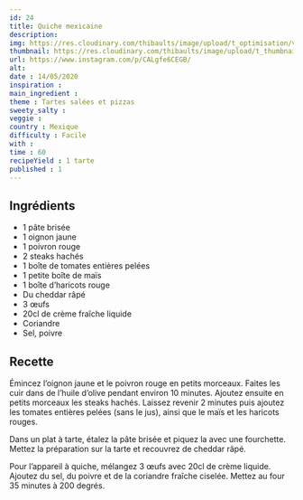 ```yaml
---
id: 24
title: Quiche mexicaine
description: 
img: https://res.cloudinary.com/thibaults/image/upload/t_optimisation/v1600517955/Recipes/20200514_quiche_mexicaine.jpg
thumbnail: https://res.cloudinary.com/thibaults/image/upload/t_thumbnail_josie/v1600517955/Recipes/20200514_quiche_mexicaine.jpg
url: https://www.instagram.com/p/CALgfe6CEGB/
alt: 
date : 14/05/2020
inspiration :
main_ingredient : 
theme : Tartes salées et pizzas
sweety_salty : 
veggie : 
country : Mexique
difficulty : Facile
with : 
time : 60
recipeYield : 1 tarte
published : 1
---
```


## Ingrédients
 - 1 pâte brisée
 - 1 oignon jaune
 - 1 poivron rouge
 - 2 steaks hachés
 - 1 boîte de tomates entières pelées
 - 1 petite boîte de maïs
 - 1 boîte d’haricots rouge
 - Du cheddar râpé
 - 3 œufs
 - 20cl de crème fraîche liquide
 - Coriandre
 - Sel, poivre

## Recette
Émincez l’oignon jaune et le poivron rouge en petits morceaux. Faites les cuir dans de l’huile d’olive pendant environ 10 minutes. Ajoutez ensuite en petits morceaux les steaks hachés. Laissez revenir 2 minutes puis ajoutez les tomates entières pelées (sans le jus), ainsi que le maïs et les haricots rouges.

Dans un plat à tarte, étalez la pâte brisée et piquez la avec une fourchette. Mettez la préparation sur la tarte et recouvrez de cheddar râpé.

Pour l’appareil à quiche, mélangez 3 œufs avec 20cl de crème liquide. Ajoutez du sel, du poivre et de la coriandre fraîche ciselée. Mettez au four 35 minutes à 200 degrés.